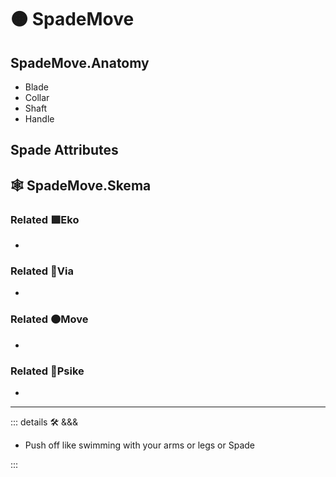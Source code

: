 # 🟠 <move>SpadeMove</move>

## SpadeMove.Anatomy

- Blade
- Collar
- Shaft
- Handle

## Spade Attributes

## 🕸 SpadeMove.Skema

### Related 🟩<eko>Eko</eko>

-

### Related 🔻<via>Via</via>

-

### Related 🟠<move>Move</move>

-

### Related 💜<psike>Psike</psike>

-

---

<!-- =================================================== -->
<!-- =================================================== -->
<!-- =================================================== -->
<!-- =================================================== -->
<!-- =================================================== -->
::: details 🛠 <dev>&&&</dev>

- Push off like swimming with your arms or legs or Spade

:::
